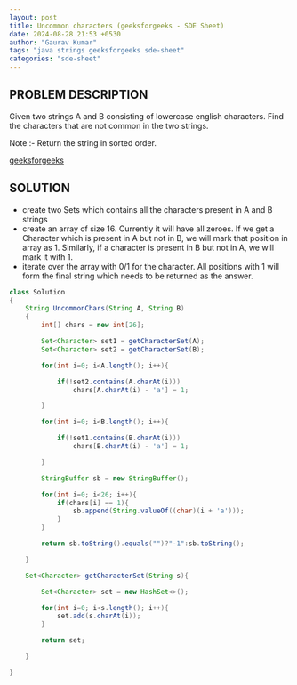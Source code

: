 ```yaml
---
layout: post
title: Uncommon characters (geeksforgeeks - SDE Sheet)
date: 2024-08-28 21:53 +0530
author: "Gaurav Kumar"
tags: "java strings geeksforgeeks sde-sheet"
categories: "sde-sheet"
---
```


## PROBLEM DESCRIPTION

Given two strings A and B consisting of lowercase english characters. Find the characters that are not common in the two strings.

Note :- Return the string in sorted order.

[geeksforgeeks](https://www.geeksforgeeks.org/problems/uncommon-characters4932/1?page=3)

## SOLUTION

- create two Sets which contains all the characters present in A and B strings
- create an array of size 16. Currently it will have all zeroes. If we get a Character which is present in A but not in B, we will mark that position in array as 1. Similarly, if a character is present in B but not in A, we will mark it with 1.
- iterate over the array with 0/1 for the character. All positions with 1 will form the final string which needs to be returned as the answer.

```java
class Solution
{
    String UncommonChars(String A, String B)
    {
        int[] chars = new int[26];

        Set<Character> set1 = getCharacterSet(A);
        Set<Character> set2 = getCharacterSet(B);

        for(int i=0; i<A.length(); i++){

            if(!set2.contains(A.charAt(i)))
                chars[A.charAt(i) - 'a'] = 1;

        }

        for(int i=0; i<B.length(); i++){

            if(!set1.contains(B.charAt(i)))
                chars[B.charAt(i) - 'a'] = 1;

        }

        StringBuffer sb = new StringBuffer();

        for(int i=0; i<26; i++){
            if(chars[i] == 1){
                sb.append(String.valueOf((char)(i + 'a')));
            }
        }

        return sb.toString().equals("")?"-1":sb.toString();

    }

    Set<Character> getCharacterSet(String s){

        Set<Character> set = new HashSet<>();

        for(int i=0; i<s.length(); i++){
            set.add(s.charAt(i));
        }

        return set;

    }

}
```
